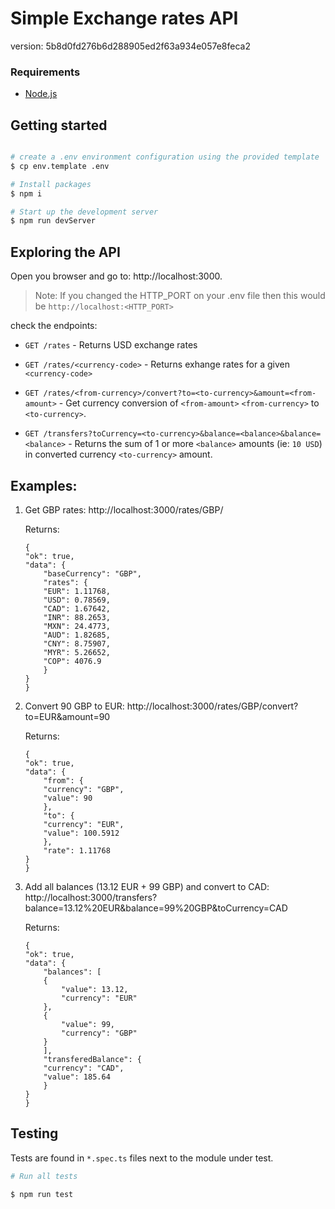 # Simple Exchange rates API

version: 5b8d0fd276b6d288905ed2f63a934e057e8feca2

### Requirements
* [Node.js](https://nodejs.org/en/download/) 


## Getting started

```bash

# create a .env environment configuration using the provided template
$ cp env.template .env

# Install packages
$ npm i

# Start up the development server
$ npm run devServer
```
## Exploring the API

Open you browser and go to: http://localhost:3000.
> Note: If you changed the HTTP_PORT on your .env file then this would be `http://localhost:<HTTP_PORT>`

check the endpoints:

- `GET /rates` - Returns USD exchange rates

- `GET /rates/<currency-code>` - Returns exhange rates for a given `<currency-code>`

- `GET /rates/<from-currency>/convert?to=<to-currency>&amount=<from-amount>` - Get currency conversion of `<from-amount>` `<from-currency>` to `<to-currency>`. 

- `GET /transfers?toCurrency=<to-currency>&balance=<balance>&balance=<balance>` - Returns the sum of 1 or more `<balance>` amounts (ie: `10 USD`) in converted currency `<to-currency>` amount.

## Examples:


1. Get GBP rates: http://localhost:3000/rates/GBP/

    Returns:

    ```
    {
    "ok": true,
    "data": {
        "baseCurrency": "GBP",
        "rates": {
        "EUR": 1.11768,
        "USD": 0.78569,
        "CAD": 1.67642,
        "INR": 88.2653,
        "MXN": 24.4773,
        "AUD": 1.82685,
        "CNY": 8.75907,
        "MYR": 5.26652,
        "COP": 4076.9
        }
    }
    }
    ```

2. Convert 90 GBP to EUR: http://localhost:3000/rates/GBP/convert?to=EUR&amount=90 

    Returns:

    ```
    {
    "ok": true,
    "data": {
        "from": {
        "currency": "GBP",
        "value": 90
        },
        "to": {
        "currency": "EUR",
        "value": 100.5912
        },
        "rate": 1.11768
    }
    }
    ```

3. Add all balances (13.12 EUR + 99 GBP) and convert to CAD: http://localhost:3000/transfers?balance=13.12%20EUR&balance=99%20GBP&toCurrency=CAD

    Returns:

    ```
    {
    "ok": true,
    "data": {
        "balances": [
        {
            "value": 13.12,
            "currency": "EUR"
        },
        {
            "value": 99,
            "currency": "GBP"
        }
        ],
        "transferedBalance": {
        "currency": "CAD",
        "value": 185.64
        }
    }
    }
    ```

##
## Testing

Tests are found in `*.spec.ts` files next to the module under test.

```bash
# Run all tests

$ npm run test
```
